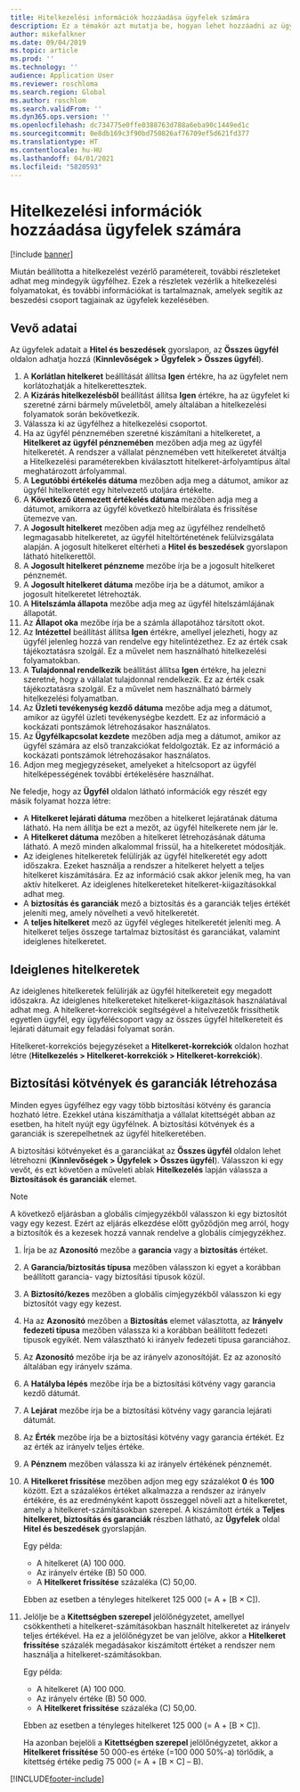 ```yaml
---
title: Hitelkezelési információk hozzáadása ügyfelek számára
description: Ez a témakör azt mutatja be, hogyan lehet hozzáadni az ügyfelekhez a hitelkezelési adatokat.
author: mikefalkner
ms.date: 09/04/2019
ms.topic: article
ms.prod: ''
ms.technology: ''
audience: Application User
ms.reviewer: roschloma
ms.search.region: Global
ms.author: roschlom
ms.search.validFrom: ''
ms.dyn365.ops.version: ''
ms.openlocfilehash: dc734775e0ffe0388763d788a6eba90c1449ed1c
ms.sourcegitcommit: 0e8db169c3f90bd750826af76709ef5d621fd377
ms.translationtype: HT
ms.contentlocale: hu-HU
ms.lasthandoff: 04/01/2021
ms.locfileid: "5820593"
---
```

# <a name="add-credit-management-information-for-customers"></a>Hitelkezelési információk hozzáadása ügyfelek számára

[!include [banner](../includes/banner.md)]

Miután beállította a hitelkezelést vezérlő paramétereit, további részleteket adhat meg mindegyik ügyfélhez. Ezek a részletek vezérlik a hitelkezelési folyamatokat, és további információkat is tartalmaznak, amelyek segítik az beszedési csoport tagjainak az ügyfelek kezelésében.

## <a name="customer-information"></a>Vevő adatai

Az ügyfelek adatait a **Hitel és beszedések** gyorslapon, az **Összes ügyfél** oldalon adhatja hozzá (**Kinnlevőségek \> Ügyfelek \> Összes ügyfél**).

1. A **Korlátlan hitelkeret** beállítását állítsa **Igen** értékre, ha az ügyfelet nem korlátozhatják a hitelkerettesztek.
2. A **Kizárás hitelkezelésből** beállítást állítsa **Igen** értékre, ha az ügyfelet ki szeretné zárni bármely műveletből, amely általában a hitelkezelési folyamatok során bekövetkezik.
3. Válassza ki az ügyfélhez a hitelkezelési csoportot.
4. Ha az ügyfél pénznemében szeretné kiszámítani a hitelkeretet, a **Hitelkeret az ügyfél pénznemében** mezőben adja meg az ügyfél hitelkeretét. A rendszer a vállalat pénznemében vett hitelkeretet átváltja a Hitelkezelési paraméterekben kiválasztott hitelkeret-árfolyamtípus által meghatározott árfolyammal.
5. A **Legutóbbi értékelés dátuma** mezőben adja meg a dátumot, amikor az ügyfél hitelkeretét egy hitelvezető utoljára értékelte.
6. A **Következő ütemezett értékelés dátuma** mezőben adja meg a dátumot, amikorra az ügyfél következő hitelbírálata és frissítése ütemezve van.
7. A **Jogosult hitelkeret** mezőben adja meg az ügyfélhez rendelhető legmagasabb hitelkeretet, az ügyfél hiteltörténetének felülvizsgálata alapján. A jogosult hitelkeret eltérheti a **Hitel és beszedések** gyorslapon látható hitelkerettől.
8. A **Jogosult hitelkeret pénzneme** mezőbe írja be a jogosult hitelkeret pénznemét.
9. A **Jogosult hitelkeret dátuma** mezőbe írja be a dátumot, amikor a jogosult hitelkeretet létrehozták.
10. A **Hitelszámla állapota** mezőbe adja meg az ügyfél hitelszámlájának állapotát.
11. Az **Állapot oka** mezőbe írja be a számla állapotához társított okot.
12. Az **Intézettel** beállítást állítsa **Igen** értékre, amellyel jelezheti, hogy az ügyfél jelenleg hozzá van rendelve egy hitelintézethez. Ez az érték csak tájékoztatásra szolgál. Ez a művelet nem használható hitelkezelési folyamatokban.
13. A **Tulajdonnal rendelkezik** beállítást állítsa **Igen** értékre, ha jelezni szeretné, hogy a vállalat tulajdonnal rendelkezik. Ez az érték csak tájékoztatásra szolgál. Ez a művelet nem használható bármely hitelkezelési folyamatban.
14. Az **Üzleti tevékenység kezdő dátuma** mezőbe adja meg a dátumot, amikor az ügyfél üzleti tevékenységbe kezdett. Ez az információ a kockázati pontszámok létrehozásakor használatos.
15. Az **Ügyfélkapcsolat kezdete** mezőben adja meg a dátumot, amikor az ügyfél számára az első tranzakciókat feldolgozták. Ez az információ a kockázati pontszámok létrehozásakor használatos.
16. Adjon meg megjegyzéseket, amelyeket a hitelcsoport az ügyfél hitelképességének további értékelésére használhat.

Ne feledje, hogy az **Ügyfél** oldalon látható információk egy részét egy másik folyamat hozza létre:

- A **Hitelkeret lejárati dátuma** mezőben a hitelkeret lejáratának dátuma látható. Ha nem állítja be ezt a mezőt, az ügyfél hitelkerete nem jár le.
- A **Hitelkeret dátuma** mezőben a hitelkeret létrehozásának dátuma látható. A mező minden alkalommal frissül, ha a hitelkeretet módosítják.
- Az ideiglenes hitelkeretek felülírják az ügyfél hitelkeretét egy adott időszakra. Ezeket használja a rendszer a hitelkeret helyett a teljes hitelkeret kiszámítására. Ez az információ csak akkor jelenik meg, ha van aktív hitelkeret. Az ideiglenes hitelkereteket hitelkeret-kiigazításokkal adhat meg.
- A **biztosítás és garanciák** mező a biztosítás és a garanciák teljes értékét jeleníti meg, amely növelheti a vevő hitelkeretét.
- A **teljes hitelkeret** mező az ügyfél végleges hitelkeretét jeleníti meg. A hitelkeret teljes összege tartalmaz biztosítást és garanciákat, valamint ideiglenes hitelkeretet.

## <a name="temporary-credit-limits"></a>Ideiglenes hitelkeretek

Az ideiglenes hitelkeretek felülírják az ügyfél hitelkereteit egy megadott időszakra. Az ideiglenes hitelkereteket hitelkeret-kiigazítások használatával adhat meg. A hitelkeret-korrekciók segítségével a hitelvezetők frissíthetik egyetlen ügyfél, egy ügyfélécsoport vagy az összes ügyfél hitelkereteit és lejárati dátumait egy feladási folyamat során.

Hitelkeret-korrekciós bejegyzéseket a **Hitelkeret-korrekciók** oldalon hozhat létre (**Hitelkezelés \> Hitelkeret-korrekciók \> Hitelkeret-korrekciók**).

## <a name="create-insurance-policies-and-guarantees"></a>Biztosítási kötvények és garanciák létrehozása

Minden egyes ügyfélhez egy vagy több biztosítási kötvény és garancia hozható létre. Ezekkel utána kiszámíthatja a vállalat kitettségét abban az esetben, ha hitelt nyújt egy ügyfélnek. A biztosítási kötvények és a garanciák is szerepelhetnek az ügyfél hitelkeretében.

A biztosítási kötvényeket és a garanciákat az **Összes ügyfél** oldalon lehet létrehozni (**Kinnlevőségek \> Ügyfelek \> Összes ügyfél**). Válasszon ki egy vevőt, és ezt követően a műveleti ablak **Hitelkezelés** lapján válassza a **Biztosítások és garanciák** elemet.

> [!NOTE]
> A következő eljárásban a globális címjegyzékből válasszon ki egy biztosítót vagy egy kezest. Ezért az eljárás elkezdése előtt győződjön meg arról, hogy a biztosítók és a kezesek hozzá vannak rendelve a globális címjegyzékhez.

1. Írja be az **Azonosító** mezőbe a **garancia** vagy a **biztosítás** értéket.
2. A **Garancia/biztosítás típusa** mezőben válasszon ki egyet a korábban beállított garancia- vagy biztosítási típusok közül.
3. A **Biztosító/kezes** mezőben a globális címjegyzékből válasszon ki egy biztosítót vagy egy kezest. 
4. Ha az **Azonosító** mezőben a **Biztosítás** elemet választotta, az **Irányelv fedezeti típusa** mezőben válassza ki a korábban beállított fedezeti típusok egyikét. Nem választható ki irányelv fedezeti típusa garanciához.
5. Az **Azonosító** mezőbe írja be az irányelv azonosítóját. Ez az azonosító általában egy irányelv száma.
6. A **Hatályba lépés** mezőbe írja be a biztosítási kötvény vagy garancia kezdő dátumát.
7. A **Lejárat** mezőbe írja be a biztosítási kötvény vagy garancia lejárati dátumát.
8. Az **Érték** mezőbe írja be a biztosítási kötvény vagy garancia értékét. Ez az érték az irányelv teljes értéke.
9. A **Pénznem** mezőben válassza ki az irányelv értékének pénznemét. 
10. A **Hitelkeret frissítése** mezőben adjon meg egy százalékot **0** és **100** között. Ezt a százalékos értéket alkalmazza a rendszer az irányelv értékére, és az eredményként kapott összeggel növeli azt a hitelkeretet, amely a hitelkeret-számításokban szerepel. A kiszámított érték a **Teljes hitelkeret, biztosítás és garanciák** részben látható, az **Ügyfelek** oldal **Hitel és beszedések** gyorslapján.

    Egy példa:

    - A hitelkeret (A) 100 000.
    - Az irányelv értéke (B) 50 000.
    - A **Hitelkeret frissítése** százaléka (C) 50,00.
    
    Ebben az esetben a tényleges hitelkeret 125 000 (= A + \[B × C\]).

11. Jelölje be a **Kitettségben szerepel** jelölőnégyzetet, amellyel csökkentheti a hitelkeret-számításokban használt hitelkeretet az irányelv teljes értékével. Ha ez a jelölőnégyzet be van jelölve, akkor a **Hitelkeret frissítése** százalék megadásakor kiszámított értéket a rendszer nem használja a hitelkeret-számításokban.

    Egy példa:

    - A hitelkeret (A) 100 000.
    - Az irányelv értéke (B) 50 000.
    - A **Hitelkeret frissítése** százaléka (C) 50,00.

    Ebben az esetben a tényleges hitelkeret 125 000 (= A + \[B × C\]).
    
    Ha azonban bejelöli a **Kitettségben szerepel** jelölőnégyzetet, akkor a **Hitelkeret frissítése** 50 000-es értéke (=100 000 50%-a) törlődik, a kitettség értéke pedig 75 000 (= A + \[B × C\] – B).


[!INCLUDE[footer-include](../../includes/footer-banner.md)]
